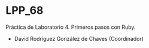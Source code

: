 <h1>LPP_68</h1>
Práctica de Laboratorio 4. Primeros pasos con Ruby.
<ul>
<li>David Rodríguez González de Chaves (Coordinador)</li>